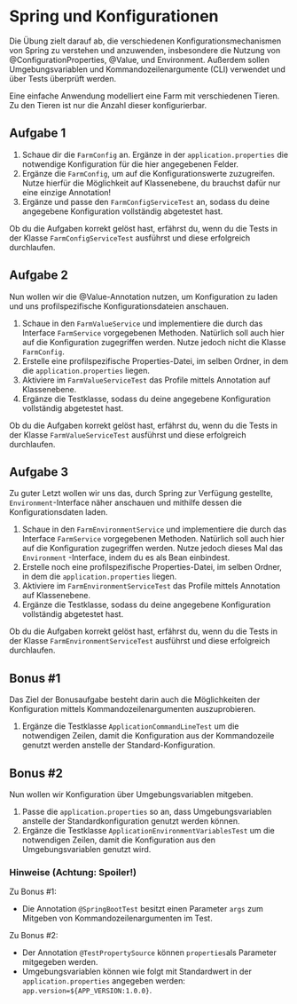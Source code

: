# Spring und Konfigurationen

Die Übung zielt darauf ab, die verschiedenen Konfigurationsmechanismen von Spring zu verstehen und anzuwenden,
insbesondere die Nutzung von @ConfigurationProperties, @Value, und Environment. Außerdem sollen Umgebungsvariablen und
Kommandozeilenargumente (CLI) verwendet und über Tests überprüft werden.

Eine einfache Anwendung modelliert eine Farm mit verschiedenen Tieren. Zu den Tieren ist nur die Anzahl dieser
konfigurierbar.

## Aufgabe 1

1. Schaue dir die `FarmConfig` an. Ergänze in der `application.properties` die notwendige Konfiguration für die hier
   angegebenen Felder.
2. Ergänze die `FarmConfig`, um auf die Konfigurationswerte zuzugreifen. Nutze hierfür die Möglichkeit auf Klassenebene,
   du brauchst dafür nur eine einzige Annotation!
3. Ergänze und passe den `FarmConfigServiceTest` an, sodass du deine angegebene Konfiguration vollständig abgetestet
   hast.

Ob du die Aufgaben korrekt gelöst hast, erfährst du, wenn du die Tests in der Klasse `FarmConfigServiceTest` ausführst
und diese erfolgreich durchlaufen.

## Aufgabe 2

Nun wollen wir die @Value-Annotation nutzen, um Konfiguration zu laden und uns profilspezifische Konfigurationsdateien
anschauen.

1. Schaue in den `FarmValueService` und implementiere die durch das Interface `FarmService` vorgegebenen Methoden.
   Natürlich soll auch hier auf die Konfiguration zugegriffen werden. Nutze jedoch nicht die Klasse `FarmConfig`.
2. Erstelle eine profilspezifische Properties-Datei, im selben Ordner, in dem die `application.properties` liegen.
3. Aktiviere im `FarmValueServiceTest` das Profile mittels Annotation auf Klassenebene.
4. Ergänze die Testklasse, sodass du deine angegebene Konfiguration vollständig abgetestet hast.

Ob du die Aufgaben korrekt gelöst hast, erfährst du, wenn du die Tests in der Klasse `FarmValueServiceTest` ausführst
und diese erfolgreich durchlaufen.

## Aufgabe 3

Zu guter Letzt wollen wir uns das, durch Spring zur Verfügung gestellte, `Environment`-Interface näher anschauen und
mithilfe dessen die Konfigurationsdaten laden.

1. Schaue in den `FarmEnvironmentService` und implementiere die durch das Interface `FarmService` vorgegebenen Methoden.
   Natürlich soll auch hier auf die Konfiguration zugegriffen werden. Nutze jedoch dieses Mal das `Environment`
   -Interface, indem du es als Bean einbindest.
2. Erstelle noch eine profilspezifische Properties-Datei, im selben Ordner, in dem die `application.properties` liegen.
3. Aktiviere im `FarmEnvironmentServiceTest` das Profile mittels Annotation auf Klassenebene.
4. Ergänze die Testklasse, sodass du deine angegebene Konfiguration vollständig abgetestet hast.

Ob du die Aufgaben korrekt gelöst hast, erfährst du, wenn du die Tests in der Klasse `FarmEnvironmentServiceTest`
ausführst
und diese erfolgreich durchlaufen.

## Bonus #1

Das Ziel der Bonusaufgabe besteht darin auch die Möglichkeiten der Konfiguration mittels Kommandozeilenargumenten auszuprobieren.

1. Ergänze die Testklasse `ApplicationCommandLineTest` um die notwendigen Zeilen, damit die Konfiguration aus der
   Kommandozeile genutzt werden anstelle der Standard-Konfiguration.

## Bonus #2
Nun wollen wir Konfiguration über Umgebungsvariablen mitgeben.

1. Passe die `application.properties` so an, dass Umgebungsvariablen anstelle der Standardkonfiguration genutzt werden können.
2. Ergänze die Testklasse `ApplicationEnvironmentVariablesTest` um die notwendigen Zeilen, damit die Konfiguration aus den Umgebungsvariablen
   genutzt wird.

### Hinweise (Achtung: Spoiler!)

Zu Bonus #1:
- Die Annotation `@SpringBootTest` besitzt einen Parameter `args` zum Mitgeben von Kommandozeilenargumenten im Test.

Zu Bonus #2:
- Der Annotation `@TestPropertySource` können `properties`als Parameter mitgegeben werden.
- Umgebungsvariablen können wie folgt mit Standardwert in der `application.properties` angegeben werden: `app.version=${APP_VERSION:1.0.0}`.
